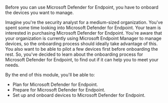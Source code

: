 Before you can use Microsoft Defender for Endpoint, you have to onboard the devices you want to manage. 

Imagine you're the security analyst for a medium-sized organization. You've spent some time looking into Microsoft Defender for Endpoint. Your team is interested in purchasing Microsoft Defender for Endpoint. You're aware that your organization is currently using Microsoft Endpoint Manager to manage devices, so the onboarding process should ideally take advantage of this. You also want to be able to pilot a few devices first before onboarding the rest. So, you've decided to learn about the onboarding process for Microsoft Defender for Endpoint, to find out if it can help you to meet your needs.

By the end of this module, you'll be able to:

- Plan for Microsoft Defender for Endpoint.
- Prepare for Microsoft Defender for Endpoint.
- Set up and onboard devices to Microsoft Defender for Endpoint.

